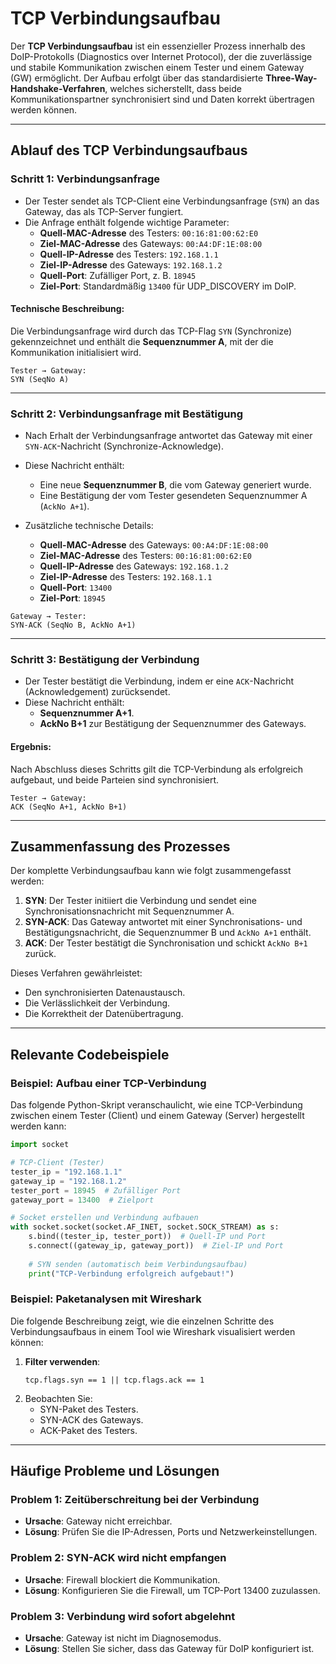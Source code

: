 # TCP Verbindungsaufbau

Der **TCP Verbindungsaufbau** ist ein essenzieller Prozess innerhalb des DoIP-Protokolls (Diagnostics over Internet Protocol), der die zuverlässige und stabile Kommunikation zwischen einem Tester und einem Gateway (GW) ermöglicht. Der Aufbau erfolgt über das standardisierte **Three-Way-Handshake-Verfahren**, welches sicherstellt, dass beide Kommunikationspartner synchronisiert sind und Daten korrekt übertragen werden können.

---

## Ablauf des TCP Verbindungsaufbaus

### Schritt 1: Verbindungsanfrage
- Der Tester sendet als TCP-Client eine Verbindungsanfrage (`SYN`) an das Gateway, das als TCP-Server fungiert.  
- Die Anfrage enthält folgende wichtige Parameter:
  - **Quell-MAC-Adresse** des Testers: `00:16:81:00:62:E0`
  - **Ziel-MAC-Adresse** des Gateways: `00:A4:DF:1E:08:00`
  - **Quell-IP-Adresse** des Testers: `192.168.1.1`
  - **Ziel-IP-Adresse** des Gateways: `192.168.1.2`
  - **Quell-Port**: Zufälliger Port, z. B. `18945`
  - **Ziel-Port**: Standardmäßig `13400` für UDP_DISCOVERY im DoIP.

#### Technische Beschreibung:
Die Verbindungsanfrage wird durch das TCP-Flag `SYN` (Synchronize) gekennzeichnet und enthält die **Sequenznummer A**, mit der die Kommunikation initialisiert wird.

```plaintext
Tester → Gateway:
SYN (SeqNo A)
```

---

### Schritt 2: Verbindungsanfrage mit Bestätigung
- Nach Erhalt der Verbindungsanfrage antwortet das Gateway mit einer `SYN-ACK`-Nachricht (Synchronize-Acknowledge).  
- Diese Nachricht enthält:
  - Eine neue **Sequenznummer B**, die vom Gateway generiert wurde.
  - Eine Bestätigung der vom Tester gesendeten Sequenznummer A (`AckNo A+1`).

- Zusätzliche technische Details:
  - **Quell-MAC-Adresse** des Gateways: `00:A4:DF:1E:08:00`
  - **Ziel-MAC-Adresse** des Testers: `00:16:81:00:62:E0`
  - **Quell-IP-Adresse** des Gateways: `192.168.1.2`
  - **Ziel-IP-Adresse** des Testers: `192.168.1.1`
  - **Quell-Port**: `13400`
  - **Ziel-Port**: `18945`

```plaintext
Gateway → Tester:
SYN-ACK (SeqNo B, AckNo A+1)
```

---

### Schritt 3: Bestätigung der Verbindung
- Der Tester bestätigt die Verbindung, indem er eine `ACK`-Nachricht (Acknowledgement) zurücksendet.  
- Diese Nachricht enthält:
  - **Sequenznummer A+1**.
  - **AckNo B+1** zur Bestätigung der Sequenznummer des Gateways.

#### Ergebnis:
Nach Abschluss dieses Schritts gilt die TCP-Verbindung als erfolgreich aufgebaut, und beide Parteien sind synchronisiert.

```plaintext
Tester → Gateway:
ACK (SeqNo A+1, AckNo B+1)
```

---

## Zusammenfassung des Prozesses

Der komplette Verbindungsaufbau kann wie folgt zusammengefasst werden:

1. **SYN**: Der Tester initiiert die Verbindung und sendet eine Synchronisationsnachricht mit Sequenznummer A.
2. **SYN-ACK**: Das Gateway antwortet mit einer Synchronisations- und Bestätigungsnachricht, die Sequenznummer B und `AckNo A+1` enthält.
3. **ACK**: Der Tester bestätigt die Synchronisation und schickt `AckNo B+1` zurück.

Dieses Verfahren gewährleistet:
- Den synchronisierten Datenaustausch.
- Die Verlässlichkeit der Verbindung.
- Die Korrektheit der Datenübertragung.

---

## Relevante Codebeispiele

### Beispiel: Aufbau einer TCP-Verbindung
Das folgende Python-Skript veranschaulicht, wie eine TCP-Verbindung zwischen einem Tester (Client) und einem Gateway (Server) hergestellt werden kann:

```python
import socket

# TCP-Client (Tester)
tester_ip = "192.168.1.1"
gateway_ip = "192.168.1.2"
tester_port = 18945  # Zufälliger Port
gateway_port = 13400  # Zielport

# Socket erstellen und Verbindung aufbauen
with socket.socket(socket.AF_INET, socket.SOCK_STREAM) as s:
    s.bind((tester_ip, tester_port))  # Quell-IP und Port
    s.connect((gateway_ip, gateway_port))  # Ziel-IP und Port
    
    # SYN senden (automatisch beim Verbindungsaufbau)
    print("TCP-Verbindung erfolgreich aufgebaut!")
```

### Beispiel: Paketanalysen mit Wireshark
Die folgende Beschreibung zeigt, wie die einzelnen Schritte des Verbindungsaufbaus in einem Tool wie Wireshark visualisiert werden können:
1. **Filter verwenden**:  
   ```plaintext
   tcp.flags.syn == 1 || tcp.flags.ack == 1
   ```
2. Beobachten Sie:
   - SYN-Paket des Testers.
   - SYN-ACK des Gateways.
   - ACK-Paket des Testers.

---

## Häufige Probleme und Lösungen

### Problem 1: Zeitüberschreitung bei der Verbindung
- **Ursache**: Gateway nicht erreichbar.
- **Lösung**: Prüfen Sie die IP-Adressen, Ports und Netzwerkeinstellungen.

### Problem 2: SYN-ACK wird nicht empfangen
- **Ursache**: Firewall blockiert die Kommunikation.
- **Lösung**: Konfigurieren Sie die Firewall, um TCP-Port 13400 zuzulassen.

### Problem 3: Verbindung wird sofort abgelehnt
- **Ursache**: Gateway ist nicht im Diagnosemodus.
- **Lösung**: Stellen Sie sicher, dass das Gateway für DoIP konfiguriert ist.
